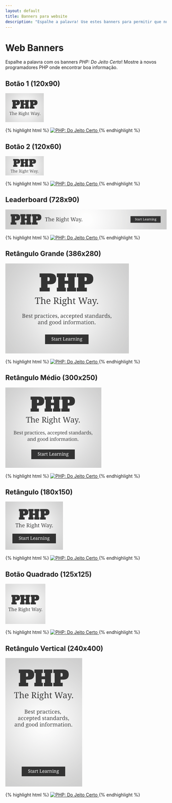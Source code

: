 ```yaml
---
layout: default
title: Banners para website
description: "Espalhe a palavra! Use estes banners para permitir que novos programadores PHP saibam sobre PHP: Do Jeito Certo"
---
```


# Web Banners

Espalhe a palavra com os banners _PHP: Do Jeito Certo_! Mostre à novos programadores PHP onde encontrar boa informação.

## Botão 1 (120x90)

<p><img src="/images/banners/btn1-120x90.png" alt="PHP: Do Jeito Certo"/></p>

{% highlight html %}
    <a href="http://br.phptherightway.com">
        <img src="http://www.phptherightway.com/images/banners/btn1-120x90.png" alt="PHP: Do Jeito Certo"/>
    </a>
{% endhighlight %}

## Botão 2 (120x60)

<p><img src="/images/banners/btn2-120x60.png" alt="PHP: Do Jeito Certo"/></p>

{% highlight html %}
    <a href="http://br.phptherightway.com">
        <img src="http://www.phptherightway.com/images/banners/btn2-120x60.png" alt="PHP: Do Jeito Certo"/>
    </a>
{% endhighlight %}

## Leaderboard (728x90)

<p><img src="/images/banners/leaderboard-728x90.png" alt="PHP: Do Jeito Certo"/></p>

{% highlight html %}
    <a href="http://br.phptherightway.com">
        <img src="http://www.phptherightway.com/images/banners/leaderboard-728x90.png" alt="PHP: Do Jeito Certo"/>
    </a>
{% endhighlight %}

## Retângulo Grande (386x280)

<p><img src="/images/banners/lg-rect-386x280.png" alt="PHP: Do Jeito Certo"/></p>

{% highlight html %}
    <a href="http://br.phptherightway.com">
        <img src="http://www.phptherightway.com/images/banners/lg-rect-386x280.png" alt="PHP: Do Jeito Certo"/>
    </a>
{% endhighlight %}

## Retângulo Médio (300x250)

<p><img src="/images/banners/med-rect-300x250.png" alt="PHP: Do Jeito Certo"/></p>

{% highlight html %}
    <a href="http://br.phptherightway.com">
        <img src="http://www.phptherightway.com/images/banners/med-rect-300x250.png" alt="PHP: Do Jeito Certo"/>
    </a>
{% endhighlight %}

## Retângulo (180x150)

<p><img src="/images/banners/rect-180x150.png" alt="PHP: Do Jeito Certo"/></p>

{% highlight html %}
    <a href="http://br.phptherightway.com">
        <img src="http://www.phptherightway.com/images/banners/rect-180x150.png" alt="PHP: Do Jeito Certo"/>
    </a>
{% endhighlight %}

## Botão Quadrado (125x125)

<p><img src="/images/banners/sq-btn-125x125.png" alt="PHP: Do Jeito Certo"/></p>

{% highlight html %}
    <a href="http://br.phptherightway.com">
        <img src="http://www.phptherightway.com/images/banners/sq-btn-125x125.png" alt="PHP: Do Jeito Certo"/>
    </a>
{% endhighlight %}

## Retângulo Vertical (240x400)

<p><img src="/images/banners/vert-rect-240x400.png" alt="PHP: Do Jeito Certo"/></p>

{% highlight html %}
    <a href="http://br.phptherightway.com">
        <img src="http://www.phptherightway.com/images/banners/vert-rect-240x400.png" alt="PHP: Do Jeito Certo"/>
    </a>
{% endhighlight %}
